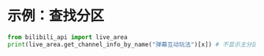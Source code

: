 # 示例：查找分区

``` python
from bilibili_api import live_area
print(live_area.get_channel_info_by_name("弹幕互动玩法")[x]) # 不显示主分区信息
```

